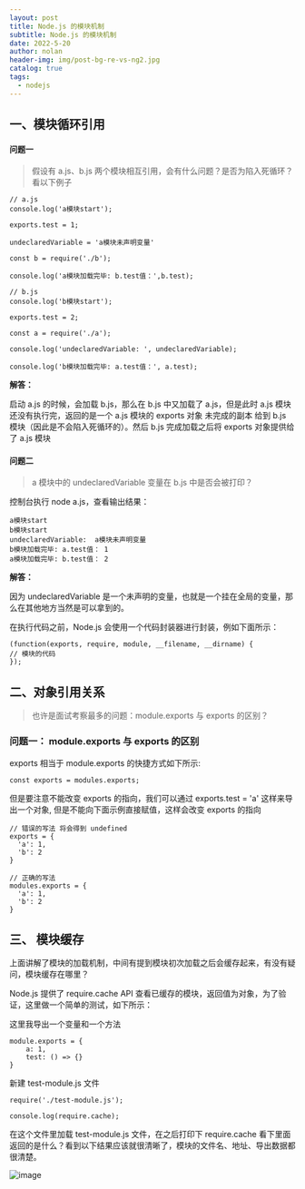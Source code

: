 ```yaml
---
layout: post
title: Node.js 的模块机制
subtitle: Node.js 的模块机制
date: 2022-5-20
author: nolan
header-img: img/post-bg-re-vs-ng2.jpg
catalog: true
tags:
  - nodejs
---
```


## 一、模块循环引用

#### 问题一

> 假设有 a.js、b.js 两个模块相互引用，会有什么问题？是否为陷入死循环？看以下例子

    // a.js
    console.log('a模块start');

    exports.test = 1;

    undeclaredVariable = 'a模块未声明变量'

    const b = require('./b');

    console.log('a模块加载完毕: b.test值：',b.test);

<!---->

    // b.js
    console.log('b模块start');

    exports.test = 2;

    const a = require('./a');

    console.log('undeclaredVariable: ', undeclaredVariable);

    console.log('b模块加载完毕: a.test值：', a.test);

**解答：**

启动 a.js 的时候，会加载 b.js，那么在 b.js 中又加载了 a.js，但是此时 a.js 模块还没有执行完，返回的是一个 a.js 模块的 exports 对象 未完成的副本 给到 b.js 模块（因此是不会陷入死循环的）。然后 b.js 完成加载之后将 exports 对象提供给了 a.js 模块

#### 问题二

> a 模块中的 undeclaredVariable 变量在 b.js 中是否会被打印？

控制台执行 node a.js，查看输出结果：

    a模块start
    b模块start
    undeclaredVariable:  a模块未声明变量
    b模块加载完毕: a.test值： 1
    a模块加载完毕: b.test值： 2

**解答：**

因为 undeclaredVariable 是一个未声明的变量，也就是一个挂在全局的变量，那么在其他地方当然是可以拿到的。

在执行代码之前，Node.js 会使用一个代码封装器进行封装，例如下面所示：

    (function(exports, require, module, __filename, __dirname) {
    // 模块的代码
    });

## 二、对象引用关系

> 也许是面试考察最多的问题：module.exports 与 exports 的区别？

### 问题一： module.exports 与 exports 的区别

exports 相当于 module.exports 的快捷方式如下所示:

    const exports = modules.exports;

但是要注意不能改变 exports 的指向，我们可以通过 exports.test = 'a' 这样来导出一个对象, 但是不能向下面示例直接赋值，这样会改变 exports 的指向

    // 错误的写法 将会得到 undefined
    exports = {
      'a': 1,
      'b': 2
    }

    // 正确的写法
    modules.exports = {
      'a': 1,
      'b': 2
    }

## 三、 模块缓存

上面讲解了模块的加载机制，中间有提到模块初次加载之后会缓存起来，有没有疑问，模块缓存在哪里？

Node.js 提供了 require.cache API 查看已缓存的模块，返回值为对象，为了验证，这里做一个简单的测试，如下所示：

这里我导出一个变量和一个方法

    module.exports = {
        a: 1,
        test: () => {}
    }

新建 test-module.js 文件

    require('./test-module.js');

    console.log(require.cache);

在这个文件里加载 test-module.js 文件，在之后打印下 require.cache 看下里面返回的是什么？看到以下结果应该就很清晰了，模块的文件名、地址、导出数据都很清楚。

![image](https://tva1.sinaimg.cn/large/e6c9d24egy1h42u5qmwaxj20z40iiq5m.jpg)
